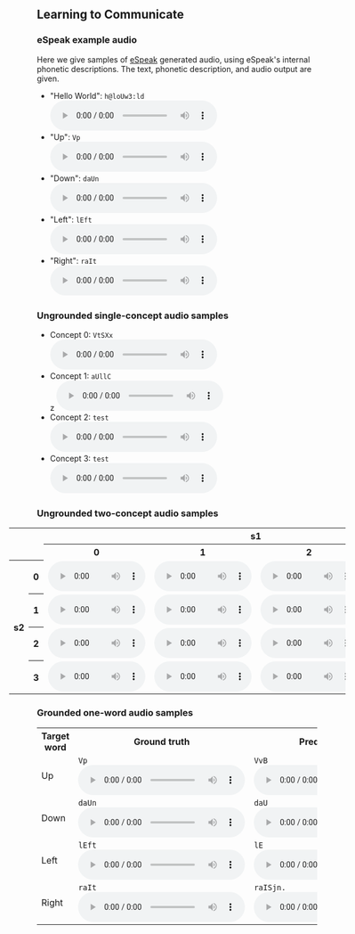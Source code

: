 ## Learning to Communicate

### eSpeak example audio
Here we give samples of [eSpeak](http://espeak.sourceforge.net/) generated audio, using eSpeak's internal phonetic descriptions. The text, phonetic description, and audio output are given.

- "Hello World": `h@loUw3:ld`<br>
  <audio controls>
    <source src="assets/audio/hello_world.wav" type="audio/wav">
  </audio>
- "Up": `Vp`<br>
  <audio controls>
    <source src="assets/audio/es_up.wav" type="audio/wav">
  </audio>
- "Down": `daUn`<br>
  <audio controls>
    <source src="assets/audio/es_down.wav" type="audio/wav">
  </audio><br>
- "Left": `lEft`<br>
  <audio controls>
    <source src="assets/audio/es_left.wav" type="audio/wav">
  </audio>
- "Right": `raIt`<br>
  <audio controls>
    <source src="assets/audio/es_right.wav" type="audio/wav">
  </audio>

### Ungrounded single-concept audio samples

- Concept 0: `VtSXx`<br>
  <audio controls>
    <source src="assets/audio/hello_world.wav" type="audio/wav">
  </audio>
- Concept 1: `aUllC`<br>z
  <audio controls>
    <source src="assets/audio/hello_world.wav" type="audio/wav">
  </audio>
- Concept 2: `test`<br>
  <audio controls>
    <source src="assets/audio/hello_world.wav" type="audio/wav">
  </audio>
- Concept 3: `test`<br>
  <audio controls>
    <source src="assets/audio/hello_world.wav" type="audio/wav">
  </audio>

### Ungrounded two-concept audio samples


<table style="left: -50px; width: 120%; position: relative;">
  <tr>
    <td colspan="2" rowspan="2"></td>
    <th colspan="4">s1</th>
  </tr>
  <tr>
    <th>0</th>
    <th>1</th>
    <th>2</th>
    <th>3</th>
  </tr>
  <tr>
    <th rowspan="4">s2</th>
    <th>0</th>
    <td>
      <audio controls style="width: 175px;">
        <source src="assets/audio/hello_world.wav" type="audio/wav">
      </audio>
    </td>
    <td>
      <audio controls style="width: 175px;">
        <source src="assets/audio/hello_world.wav" type="audio/wav">
      </audio>
    </td>
    <td>
      <audio controls style="width: 175px;">
        <source src="assets/audio/hello_world.wav" type="audio/wav">
      </audio>
    </td>
    <td>
      <audio controls style="width: 175px;">
        <source src="assets/audio/hello_world.wav" type="audio/wav">
      </audio>
    </td>
  </tr>
  <tr>
    <th>1</th>
    <td>
      <audio controls style="width: 175px;">
        <source src="assets/audio/hello_world.wav" type="audio/wav">
      </audio>
    </td>
    <td>
      <audio controls style="width: 175px;">
        <source src="assets/audio/hello_world.wav" type="audio/wav">
      </audio>
    </td>
    <td>
      <audio controls style="width: 175px;">
        <source src="assets/audio/hello_world.wav" type="audio/wav">
      </audio>
    </td>
    <td>
      <audio controls style="width: 175px;">
        <source src="assets/audio/hello_world.wav" type="audio/wav">
      </audio>
    </td>
  </tr>
  <tr>
    <th>2</th>
    <td>
      <audio controls style="width: 175px;">
        <source src="assets/audio/hello_world.wav" type="audio/wav">
      </audio>
    </td>
    <td>
      <audio controls style="width: 175px;">
        <source src="assets/audio/hello_world.wav" type="audio/wav">
      </audio>
    </td>
    <td>
      <audio controls style="width: 175px;">
        <source src="assets/audio/hello_world.wav" type="audio/wav">
      </audio>
    </td>
    <td>
      <audio controls style="width: 175px;">
        <source src="assets/audio/hello_world.wav" type="audio/wav">
      </audio>
    </td>
  </tr>
  <tr>
    <th>3</th>
    <td>
      <audio controls style="width: 175px;">
        <source src="assets/audio/hello_world.wav" type="audio/wav">
      </audio>
    </td>
    <td>
      <audio controls style="width: 175px;">
        <source src="assets/audio/hello_world.wav" type="audio/wav">
      </audio>
    </td>
    <td>
      <audio controls style="width: 175px;">
        <source src="assets/audio/hello_world.wav" type="audio/wav">
      </audio>
    </td>
    <td>
      <audio controls style="width: 175px;">
        <source src="assets/audio/hello_world.wav" type="audio/wav">
      </audio>
    </td>
  </tr>
</table>

### Grounded one-word audio samples

<table>
  <tr>
    <th>Target word</th>
    <th>Ground truth</th>
    <th>Predicted phones</th>
  </tr>
  <tr>
    <td>Up</td>
    <td><code>Vp</code><br>
      <audio controls>
        <source src="assets/audio/es_up.wav" type="audio/wav">
      </audio>
    </td>
    <td><code>VvB</code><br>
      <audio controls>
        <source src="assets/audio/pred_up.wav" type="audio/wav">
      </audio>
    </td>
  </tr>
  <tr>
    <td>Down</td>
    <td><code>daUn</code><br>
      <audio controls>
        <source src="assets/audio/es_down.wav" type="audio/wav">
      </audio>
    </td>
    <td><code>daU</code><br>
      <audio controls>
        <source src="assets/audio/pred_down.wav" type="audio/wav">
      </audio>
    </td>
  </tr>
  <tr>
    <td>Left</td>
    <td><code>lEft</code><br>
      <audio controls>
        <source src="assets/audio/es_left.wav" type="audio/wav">
      </audio>
    </td>
    <td><code>lE</code><br>
      <audio controls>
        <source src="assets/audio/pred_left.wav" type="audio/wav">
      </audio>
    </td>
  </tr>
  <tr>
    <td>Right</td>
    <td><code>raIt</code><br>
      <audio controls>
        <source src="assets/audio/es_right.wav" type="audio/wav">
      </audio>
    </td>
    <td><code>raISjn.</code><br>
      <audio controls>
        <source src="assets/audio/pred_right.wav" type="audio/wav">
      </audio>
    </td>
  </tr>
</table>
